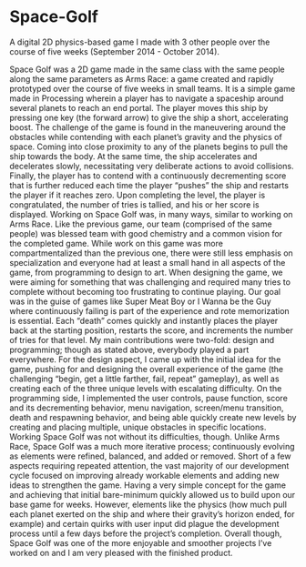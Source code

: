 # Space-Golf
A digital 2D physics-based game I made with 3 other people over the course of five weeks (September 2014 - October 2014).

Space Golf was a 2D game made in the same class with the same people along the same parameters as Arms Race: a game created and rapidly prototyped over the course of five weeks in small teams. It is a simple game made in Processing wherein a player has to navigate a spaceship around several planets to reach an end portal. The player moves this ship by pressing one key (the forward arrow) to give the ship a short, accelerating boost. The challenge of the game is found in the maneuvering around the obstacles while contending with each planet’s gravity and the physics of space. Coming into close proximity to any of the planets begins to pull the ship towards the body. At the same time, the ship accelerates and decelerates slowly, necessitating very deliberate actions to avoid collisions. Finally, the player has to contend with a continuously decrementing score that is further reduced each time the player “pushes” the ship and restarts the player if it reaches zero.  Upon completing the level, the player is congratulated, the number of tries is tallied, and his or her score is displayed. 
Working on Space Golf was, in many ways, similar to working on Arms Race. Like the previous game, our team (comprised of the same people) was blessed team with good chemistry and a common vision for the completed game.  While work on this game was more compartmentalized than the previous one, there were still less emphasis on specialization and everyone had at least a small hand in all aspects of the game, from programming to design to art. When designing the game, we were aiming for something that was challenging and required many tries to complete without becoming too frustrating to continue playing. Our goal was in the guise of games like Super Meat Boy or I Wanna be the Guy where continuously failing is part of the experience and rote memorization is essential. Each “death” comes quickly and instantly places the player back at the starting position, restarts the score, and increments the number of tries for that level.  My main contributions were two-fold: design and programming; though as stated above, everybody played a part everywhere. For the design aspect, I came up with the initial idea for the game, pushing for and designing the overall experience of the game (the challenging “begin, get a little farther, fail, repeat” gameplay), as well as creating each of the three unique levels with escalating difficulty. On the programming side, I implemented the user controls, pause function, score and its decrementing behavior, menu navigation, screen/menu transition, death and respawning behavior, and being able quickly create new levels by creating and placing multiple, unique obstacles in specific locations.  
Working Space Golf was not without its difficulties, though.  Unlike Arms Race, Space Golf was a much more iterative process; continuously evolving as elements were refined, balanced, and added or removed. Short of a few aspects requiring repeated attention, the vast majority of our development cycle focused on improving already workable elements and adding new ideas to strengthen the game. Having a very simple concept for the game and achieving that initial bare-minimum quickly allowed us to build upon our base game for weeks. However, elements like the physics (how much pull each planet exerted on the ship and where their gravity’s horizon ended, for example) and certain quirks with user input did plague the development process until a few days before the project’s completion. Overall though, Space Golf was one of the more enjoyable and smoother projects I’ve worked on and I am very pleased with the finished product.

